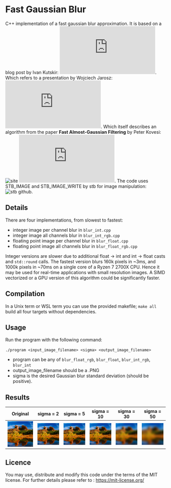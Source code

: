 # Fast Gaussian Blur

C++ implementation of a fast gaussian blur approximation.
It is based on a blog post by Ivan Kutskir: ![blog](http://blog.ivank.net/fastest-gaussian-blur.html).  
Which refers to a presentation by Wojciech Jarosz: ![slides](http://elynxsdk.free.fr/ext-docs/Blur/Fast_box_blur.pdf).
Which itself describes an algorithm from the paper **Fast Almost-Gaussian Filtering** by Peter Kovesi: ![site](https://www.peterkovesi.com/matlabfns/#integral) ![paper](https://www.peterkovesi.com/papers/FastGaussianSmoothing.pdf). The code uses STB_IMAGE and STB_IMAGE_WRITE by stb for image manipulation: ![stb github](https://github.com/nothings/stb).

## Details

There are four implementations, from slowest to fastest:

- integer image per channel blur in `blur_int.cpp`
- integer image all channels blur in `blur_int_rgb.cpp`
- floating point image per channel blur in `blur_float.cpp`
- floating point image all channels blur in `blur_float_rgb.cpp`

Integer versions are slower due to additional float -> int and int -> float casts and `std::round` calls. 
The fastest version blurs 160k pixels in ~3ms, and 1000k pixels in ~70ms on a single core of a Ryzen 7 2700X CPU.
Hence it may be used for real-time applications with small resolution images.
A SIMD vectorized or a GPU version of this algorithm could be significantly faster.

## Compilation

In a Unix term or WSL term you can use the provided makefile; `make all` build all four targets without dependencies.

## Usage

Run the program with the following command:

`./program <input_image_filename> <sigma> <output_image_filename>`

- program can be any of `blur_float_rgb`, `blur_float`, `blur_int_rgb`, `blur_int`
- output_image_filename should be a .PNG
- sigma is the desired Gaussian blur standard deviation (should be positive).

## Results

|Original|sigma = 2|sigma = 5|sigma = 10|sigma = 30|sigma = 50|
|:---:|:---:|:---:|:---:|:---:|:---:|
![](data/demo.png)|![](data/blur2.png)|![](data/blur5.png)|![](data/blur10.png)|![](data/blur30.png)|![](data/blur50.png)|

## Licence

You may use, distribute and modify this code under the terms of the MIT license. For further details please refer to : https://mit-license.org/
